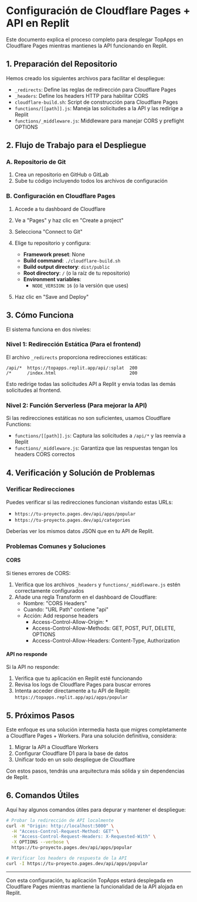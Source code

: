 # Configuración de Cloudflare Pages + API en Replit

Este documento explica el proceso completo para desplegar TopApps en Cloudflare Pages mientras mantienes la API funcionando en Replit.

## 1. Preparación del Repositorio

Hemos creado los siguientes archivos para facilitar el despliegue:

- `_redirects`: Define las reglas de redirección para Cloudflare Pages
- `_headers`: Define los headers HTTP para habilitar CORS
- `cloudflare-build.sh`: Script de construcción para Cloudflare Pages
- `functions/[[path]].js`: Maneja las solicitudes a la API y las redirige a Replit
- `functions/_middleware.js`: Middleware para manejar CORS y preflight OPTIONS

## 2. Flujo de Trabajo para el Despliegue

### A. Repositorio de Git

1. Crea un repositorio en GitHub o GitLab
2. Sube tu código incluyendo todos los archivos de configuración

### B. Configuración en Cloudflare Pages

1. Accede a tu dashboard de Cloudflare
2. Ve a "Pages" y haz clic en "Create a project"
3. Selecciona "Connect to Git"
4. Elige tu repositorio y configura:
   - **Framework preset**: None
   - **Build command**: `./cloudflare-build.sh`
   - **Build output directory**: `dist/public`
   - **Root directory**: `/` (o la raíz de tu repositorio)
   - **Environment variables**:
     - `NODE_VERSION`: `16` (o la versión que uses)

5. Haz clic en "Save and Deploy"

## 3. Cómo Funciona

El sistema funciona en dos niveles:

### Nivel 1: Redirección Estática (Para el frontend)

El archivo `_redirects` proporciona redirecciones estáticas:
```
/api/*  https://topapps.replit.app/api/:splat  200
/*      /index.html                            200
```

Esto redirige todas las solicitudes API a Replit y envía todas las demás solicitudes al frontend.

### Nivel 2: Función Serverless (Para mejorar la API)

Si las redirecciones estáticas no son suficientes, usamos Cloudflare Functions:

- `functions/[[path]].js`: Captura las solicitudes a `/api/*` y las reenvía a Replit
- `functions/_middleware.js`: Garantiza que las respuestas tengan los headers CORS correctos

## 4. Verificación y Solución de Problemas

### Verificar Redirecciones

Puedes verificar si las redirecciones funcionan visitando estas URLs:
- `https://tu-proyecto.pages.dev/api/apps/popular`
- `https://tu-proyecto.pages.dev/api/categories`

Deberías ver los mismos datos JSON que en tu API de Replit.

### Problemas Comunes y Soluciones

#### CORS

Si tienes errores de CORS:

1. Verifica que los archivos `_headers` y `functions/_middleware.js` estén correctamente configurados
2. Añade una regla Transform en el dashboard de Cloudflare:
   - Nombre: "CORS Headers"
   - Cuando: "URL Path" contiene "api"
   - Acción: Add response headers
     - Access-Control-Allow-Origin: *
     - Access-Control-Allow-Methods: GET, POST, PUT, DELETE, OPTIONS
     - Access-Control-Allow-Headers: Content-Type, Authorization

#### API no responde

Si la API no responde:

1. Verifica que tu aplicación en Replit esté funcionando
2. Revisa los logs de Cloudflare Pages para buscar errores
3. Intenta acceder directamente a tu API de Replit: `https://topapps.replit.app/api/apps/popular`

## 5. Próximos Pasos

Este enfoque es una solución intermedia hasta que migres completamente a Cloudflare Pages + Workers. Para una solución definitiva, considera:

1. Migrar la API a Cloudflare Workers
2. Configurar Cloudflare D1 para la base de datos
3. Unificar todo en un solo despliegue de Cloudflare

Con estos pasos, tendrás una arquitectura más sólida y sin dependencias de Replit.

## 6. Comandos Útiles

Aquí hay algunos comandos útiles para depurar y mantener el despliegue:

```bash
# Probar la redirección de API localmente
curl -H "Origin: http://localhost:5000" \
  -H "Access-Control-Request-Method: GET" \
  -H "Access-Control-Request-Headers: X-Requested-With" \
  -X OPTIONS --verbose \
  https://tu-proyecto.pages.dev/api/apps/popular

# Verificar los headers de respuesta de la API
curl -I https://tu-proyecto.pages.dev/api/apps/popular
```

---

Con esta configuración, tu aplicación TopApps estará desplegada en Cloudflare Pages mientras mantiene la funcionalidad de la API alojada en Replit.